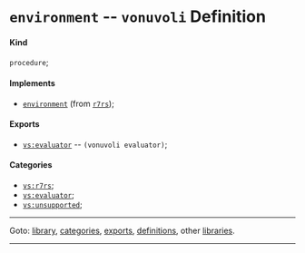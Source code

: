 

<a id='definition__vonuvoli__environment'></a>

# `environment` -- `vonuvoli` Definition


<a id='definition__vonuvoli__environment__kind'></a>

#### Kind

`procedure`;


<a id='definition__vonuvoli__environment__implements'></a>

#### Implements

 * [`environment`](../../r7rs/definitions/environment.md#definition__r7rs__environment) (from [`r7rs`](../../r7rs/_index.md#library__r7rs));


<a id='definition__vonuvoli__environment__exports'></a>

#### Exports

 * [`vs:evaluator`](../../vonuvoli/exports/vs_3a_evaluator.md#export__vonuvoli__vs_3a_evaluator) -- `(vonuvoli evaluator)`;


<a id='definition__vonuvoli__environment__categories'></a>

#### Categories

 * [`vs:r7rs`](../../vonuvoli/categories/vs_3a_r7rs.md#category__vonuvoli__vs_3a_r7rs);
 * [`vs:evaluator`](../../vonuvoli/categories/vs_3a_evaluator.md#category__vonuvoli__vs_3a_evaluator);
 * [`vs:unsupported`](../../vonuvoli/categories/vs_3a_unsupported.md#category__vonuvoli__vs_3a_unsupported);

----

Goto: [library](../../vonuvoli/_index.md#library__vonuvoli), [categories](../../vonuvoli/categories/_index.md#toc__vonuvoli__categories), [exports](../../vonuvoli/exports/_index.md#toc__vonuvoli__exports), [definitions](../../vonuvoli/definitions/_index.md#toc__vonuvoli__definitions), other [libraries](../../_libraries.md#toc__libraries).

----


